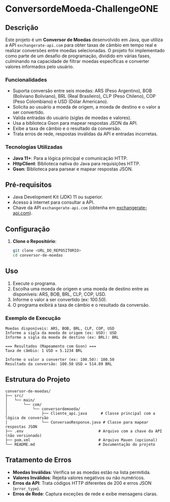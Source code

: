 # ConversordeMoeda-ChallengeONE

## Descrição
Este projeto é um **Conversor de Moedas** desenvolvido em Java, que utiliza a API `exchangerate-api.com` para obter taxas de câmbio em tempo real e realizar conversões entre moedas selecionadas. O projeto foi implementado como parte de um desafio de programação, dividido em várias fases, culminando na capacidade de filtrar moedas específicas e converter valores informados pelo usuário.

### Funcionalidades
- Suporta conversão entre seis moedas: ARS (Peso Argentino), BOB (Boliviano Boliviano), BRL (Real Brasileiro), CLP (Peso Chileno), COP (Peso Colombiano) e USD (Dólar Americano).
- Solicita ao usuário a moeda de origem, a moeda de destino e o valor a ser convertido.
- Valida entradas do usuário (siglas de moedas e valores).
- Usa a biblioteca Gson para mapear respostas JSON da API.
- Exibe a taxa de câmbio e o resultado da conversão.
- Trata erros de rede, respostas inválidas da API e entradas incorretas.

### Tecnologias Utilizadas
- **Java 11+**: Para a lógica principal e comunicação HTTP.
- **HttpClient**: Biblioteca nativa do Java para requisições HTTP.
- **Gson**: Biblioteca para parsear e mapear respostas JSON.

## Pré-requisitos
- Java Development Kit (JDK) 11 ou superior.
- Acesso à internet para consultar a API.
- Chave da API `exchangerate-api.com` (obtenha em [exchangerate-api.com](https://www.exchangerate-api.com/)).

## Configuração
1. **Clone o Repositório**:
   ```bash
   git clone <URL_DO_REPOSITORIO>
   cd conversor-de-moedas
   ```
   
## Uso
1. Execute o programa.
2. Escolha uma moeda de origem e uma moeda de destino entre as disponíveis: ARS, BOB, BRL, CLP, COP, USD.
3. Informe o valor a ser convertido (ex: 100.50).
4. O programa exibirá a taxa de câmbio e o resultado da conversão.

### Exemplo de Execução
```
Moedas disponíveis: ARS, BOB, BRL, CLP, COP, USD
Informe a sigla da moeda de origem (ex: USD): USD
Informe a sigla da moeda de destino (ex: BRL): BRL

=== Resultados (Mapeamento com Gson) ===
Taxa de câmbio: 1 USD = 5.1234 BRL

Informe o valor a converter (ex: 100.50): 100.50
Resultado da conversão: 100.50 USD = 514.89 BRL
```

## Estrutura do Projeto
```
conversor-de-moedas/
├── src/
│   └── main/
│       └── com/
│           └── conversordemoeda/
│               ├── Cliente_api.java      # Classe principal com a lógica de conversão
│               └── ConversaoResponse.java # Classe para mapear respostas JSON
├── .env                                 # Arquivo com a chave da API (não versionado)
├── pom.xml                              # Arquivo Maven (opcional)
└── README.md                            # Documentação do projeto
```

## Tratamento de Erros
- **Moedas Inválidas**: Verifica se as moedas estão na lista permitida.
- **Valores Inválidos**: Rejeita valores negativos ou não numéricos.
- **Erros da API**: Trata códigos HTTP diferentes de 200 e erros JSON (`error_type`).
- **Erros de Rede**: Captura exceções de rede e exibe mensagens claras.
